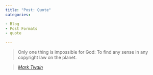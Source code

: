 ```yaml
---
title: "Post: Quote"
categories:

- Blog
- Post Formats
- quote

---
```


> Only one thing is impossible for God: To find any sense in any copyright law on the planet.

> <cite><a href="http://www.brainyquote.com/quotes/quotes/m/marktwain163473.html">Mark Twain</a></cite>